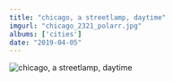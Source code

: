 ```yaml
---
title: "chicago, a streetlamp, daytime"
imgurl: "chicago_2321_polarr.jpg"
albums: ['cities']
date: "2019-04-05"
---
```

![chicago, a streetlamp, daytime](https://s3.us-east-2.amazonaws.com/ying-ish/chicago_2321_polarr.jpg)